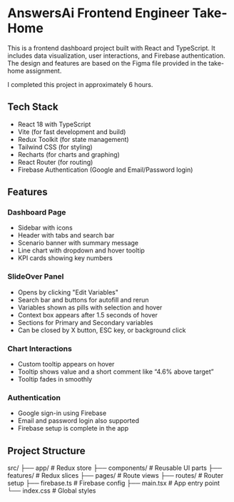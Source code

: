 # AnswersAi Frontend Engineer Take-Home

This is a frontend dashboard project built with React and TypeScript. It includes data visualization, user interactions, and Firebase authentication. The design and features are based on the Figma file provided in the take-home assignment.

I completed this project in approximately 6 hours.

## Tech Stack

- React 18 with TypeScript
- Vite (for fast development and build)
- Redux Toolkit (for state management)
- Tailwind CSS (for styling)
- Recharts (for charts and graphing)
- React Router (for routing)
- Firebase Authentication (Google and Email/Password login)

## Features

### Dashboard Page

- Sidebar with icons
- Header with tabs and search bar
- Scenario banner with summary message
- Line chart with dropdown and hover tooltip
- KPI cards showing key numbers

### SlideOver Panel

- Opens by clicking "Edit Variables"
- Search bar and buttons for autofill and rerun
- Variables shown as pills with selection and hover
- Context box appears after 1.5 seconds of hover
- Sections for Primary and Secondary variables
- Can be closed by X button, ESC key, or background click

### Chart Interactions

- Custom tooltip appears on hover
- Tooltip shows value and a short comment like “4.6% above target”
- Tooltip fades in smoothly

### Authentication

- Google sign-in using Firebase
- Email and password login also supported
- Firebase setup is complete in the app

## Project Structure

src/
├── app/ # Redux store
├── components/ # Reusable UI parts
├── features/ # Redux slices
├── pages/ # Route views
├── routes/ # Router setup
├── firebase.ts # Firebase config
├── main.tsx # App entry point
└── index.css # Global styles